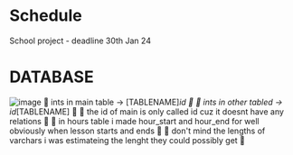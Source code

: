 # Schedule
School project - deadline 30th Jan 24
# DATABASE
![image](https://github.com/amystas/Schedule/assets/102248096/e5b13b9d-0e73-4152-b132-d6bbdc62d0b2)
🎃 ints in main table -> [TABLENAME]_id 🎃
🎃 ints in other tabled -> id_[TABLENAME] 🎃
🎃 the id of main is only called id cuz it doesnt have any relations 🎃
🎃 in hours table i made hour_start and hour_end for well obviously when lesson starts and ends 🎃
🎃 don't mind the lengths of varchars i was estimateing the lenght they could possibly get 🎃
